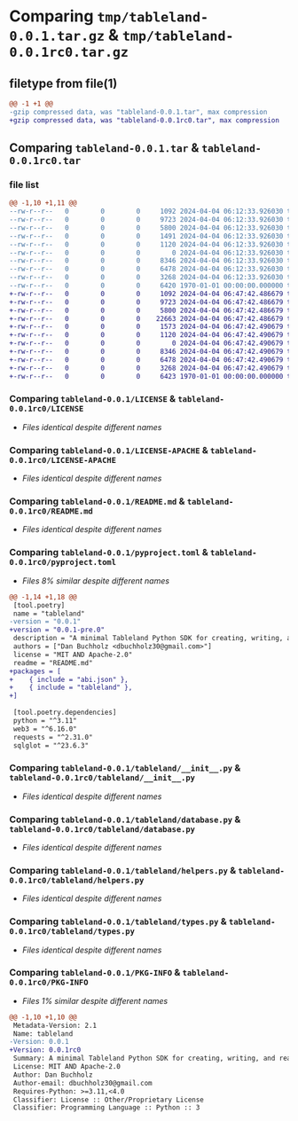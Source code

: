 # Comparing `tmp/tableland-0.0.1.tar.gz` & `tmp/tableland-0.0.1rc0.tar.gz`

## filetype from file(1)

```diff
@@ -1 +1 @@
-gzip compressed data, was "tableland-0.0.1.tar", max compression
+gzip compressed data, was "tableland-0.0.1rc0.tar", max compression
```

## Comparing `tableland-0.0.1.tar` & `tableland-0.0.1rc0.tar`

### file list

```diff
@@ -1,10 +1,11 @@
--rw-r--r--   0        0        0     1092 2024-04-04 06:12:33.926030 tableland-0.0.1/LICENSE
--rw-r--r--   0        0        0     9723 2024-04-04 06:12:33.926030 tableland-0.0.1/LICENSE-APACHE
--rw-r--r--   0        0        0     5800 2024-04-04 06:12:33.926030 tableland-0.0.1/README.md
--rw-r--r--   0        0        0     1491 2024-04-04 06:12:33.926030 tableland-0.0.1/pyproject.toml
--rw-r--r--   0        0        0     1120 2024-04-04 06:12:33.926030 tableland-0.0.1/tableland/__init__.py
--rw-r--r--   0        0        0        0 2024-04-04 06:12:33.926030 tableland-0.0.1/tableland/__main__.py
--rw-r--r--   0        0        0     8346 2024-04-04 06:12:33.926030 tableland-0.0.1/tableland/database.py
--rw-r--r--   0        0        0     6478 2024-04-04 06:12:33.926030 tableland-0.0.1/tableland/helpers.py
--rw-r--r--   0        0        0     3268 2024-04-04 06:12:33.926030 tableland-0.0.1/tableland/types.py
--rw-r--r--   0        0        0     6420 1970-01-01 00:00:00.000000 tableland-0.0.1/PKG-INFO
+-rw-r--r--   0        0        0     1092 2024-04-04 06:47:42.486679 tableland-0.0.1rc0/LICENSE
+-rw-r--r--   0        0        0     9723 2024-04-04 06:47:42.486679 tableland-0.0.1rc0/LICENSE-APACHE
+-rw-r--r--   0        0        0     5800 2024-04-04 06:47:42.486679 tableland-0.0.1rc0/README.md
+-rw-r--r--   0        0        0    22663 2024-04-04 06:47:42.486679 tableland-0.0.1rc0/abi.json
+-rw-r--r--   0        0        0     1573 2024-04-04 06:47:42.490679 tableland-0.0.1rc0/pyproject.toml
+-rw-r--r--   0        0        0     1120 2024-04-04 06:47:42.490679 tableland-0.0.1rc0/tableland/__init__.py
+-rw-r--r--   0        0        0        0 2024-04-04 06:47:42.490679 tableland-0.0.1rc0/tableland/__main__.py
+-rw-r--r--   0        0        0     8346 2024-04-04 06:47:42.490679 tableland-0.0.1rc0/tableland/database.py
+-rw-r--r--   0        0        0     6478 2024-04-04 06:47:42.490679 tableland-0.0.1rc0/tableland/helpers.py
+-rw-r--r--   0        0        0     3268 2024-04-04 06:47:42.490679 tableland-0.0.1rc0/tableland/types.py
+-rw-r--r--   0        0        0     6423 1970-01-01 00:00:00.000000 tableland-0.0.1rc0/PKG-INFO
```

### Comparing `tableland-0.0.1/LICENSE` & `tableland-0.0.1rc0/LICENSE`

 * *Files identical despite different names*

### Comparing `tableland-0.0.1/LICENSE-APACHE` & `tableland-0.0.1rc0/LICENSE-APACHE`

 * *Files identical despite different names*

### Comparing `tableland-0.0.1/README.md` & `tableland-0.0.1rc0/README.md`

 * *Files identical despite different names*

### Comparing `tableland-0.0.1/pyproject.toml` & `tableland-0.0.1rc0/pyproject.toml`

 * *Files 8% similar despite different names*

```diff
@@ -1,14 +1,18 @@
 [tool.poetry]
 name = "tableland"
-version = "0.0.1"
+version = "0.0.1-pre.0"
 description = "A minimal Tableland Python SDK for creating, writing, and reading onchain tables"
 authors = ["Dan Buchholz <dbuchholz30@gmail.com>"]
 license = "MIT AND Apache-2.0"
 readme = "README.md"
+packages = [
+    { include = "abi.json" },
+    { include = "tableland" },
+]
 
 [tool.poetry.dependencies]
 python = "^3.11"
 web3 = "^6.16.0"
 requests = "^2.31.0"
 sqlglot = "^23.6.3"
```

### Comparing `tableland-0.0.1/tableland/__init__.py` & `tableland-0.0.1rc0/tableland/__init__.py`

 * *Files identical despite different names*

### Comparing `tableland-0.0.1/tableland/database.py` & `tableland-0.0.1rc0/tableland/database.py`

 * *Files identical despite different names*

### Comparing `tableland-0.0.1/tableland/helpers.py` & `tableland-0.0.1rc0/tableland/helpers.py`

 * *Files identical despite different names*

### Comparing `tableland-0.0.1/tableland/types.py` & `tableland-0.0.1rc0/tableland/types.py`

 * *Files identical despite different names*

### Comparing `tableland-0.0.1/PKG-INFO` & `tableland-0.0.1rc0/PKG-INFO`

 * *Files 1% similar despite different names*

```diff
@@ -1,10 +1,10 @@
 Metadata-Version: 2.1
 Name: tableland
-Version: 0.0.1
+Version: 0.0.1rc0
 Summary: A minimal Tableland Python SDK for creating, writing, and reading onchain tables
 License: MIT AND Apache-2.0
 Author: Dan Buchholz
 Author-email: dbuchholz30@gmail.com
 Requires-Python: >=3.11,<4.0
 Classifier: License :: Other/Proprietary License
 Classifier: Programming Language :: Python :: 3
```

